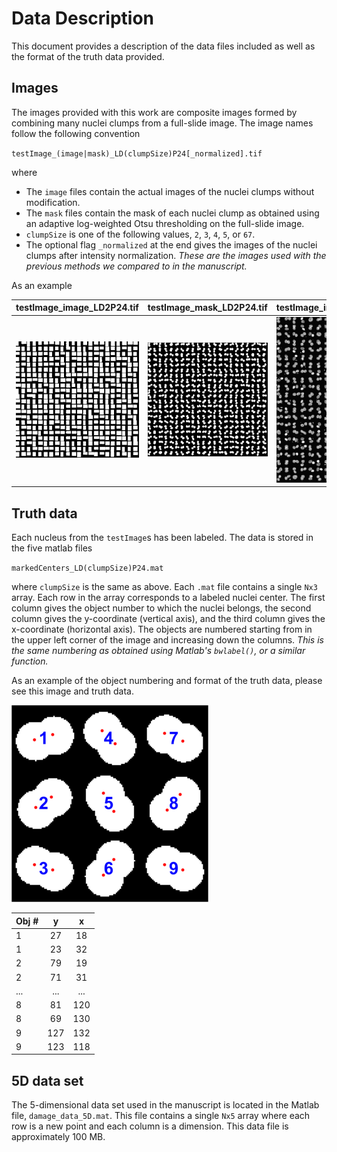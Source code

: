 # Data Description
This document provides a description of the data files included as well as the format of the truth data provided.

## Images
The images provided with this work are composite images formed by combining many nuclei clumps from a full-slide image. The image names follow the following convention

`testImage_(image|mask)_LD(clumpSize)P24[_normalized].tif`

where
* The `image` files contain the actual images of the nuclei clumps without modification.
* The `mask` files contain the mask of each nuclei clump as obtained using an adaptive log-weighted Otsu thresholding on the full-slide image.
* `clumpSize` is one of the following values, `2`, `3`, `4`, `5`, or `67`.
* The optional flag `_normalized` at the end gives the images of the nuclei clumps after intensity normalization. _These are the images used with the previous methods we compared to in the manuscript._

As an example

| testImage_image_LD2P24.tif | testImage_mask_LD2P24.tif | testImage_image_LD2P24_normalized.tif |
| --------------- | ---- | ---- |
| ![image](/docs/images/testImage_image_LD2P24.png) | ![mask](/docs/images/testImage_mask_LD2P24.png) | ![normalized image](/docs/images/testImage_image_LD2P24_normalized.png) |


## Truth data
Each nucleus from the `testImage`s has been labeled. The data is stored in the five matlab files

`markedCenters_LD(clumpSize)P24.mat`

where `clumpSize` is the same as above. Each `.mat` file contains a single `Nx3` array. Each row in the array corresponds to a labeled nuclei center. The first column gives the object number to which the nuclei belongs, the second column gives the y-coordinate (vertical axis), and the third column gives the x-coordinate (horizontal axis). The objects are numbered starting from in the upper left corner of the image and increasing down the columns. _This is the same numbering as obtained using Matlab's `bwlabel()`, or a similar function._

As an example of the object numbering and format of the truth data, please see this image and truth data.

![truth example](/docs/images/truth_example.png)

| Obj # | y | x |
| :---- | :-: | :-: |
| 1 | 27 | 18 |
| 1 | 23 | 32 |
| 2 | 79 | 19 |
| 2 | 71 | 31 |
| ... | ... | ... |
| 8 | 81 | 120 |
| 8 | 69 | 130 |
| 9 | 127 | 132 |
| 9 | 123 | 118 |

## 5D data set
The 5-dimensional data set used in the manuscript is located in the Matlab file, `damage_data_5D.mat`. This file contains a single `Nx5` array where each row is a new point and each column is a dimension. This data file is approximately 100 MB.
